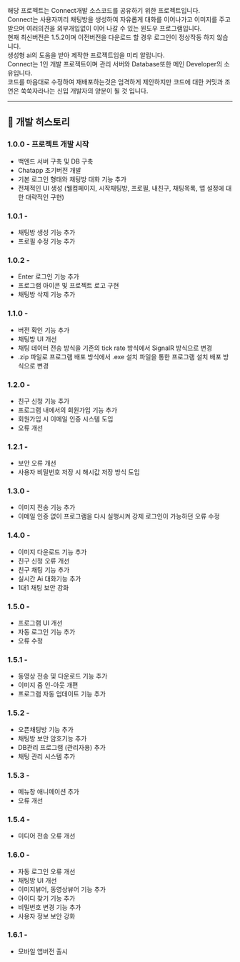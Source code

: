 해당 프로젝트는 Connect개발 소스코드를 공유하기 위한 프로젝트입니다.  
Connect는 사용자끼리 채팅방을 생성하여 자유롭게 대화를 이어나가고 이미지를 주고받으며 여러의견을 외부개입없이 이어 나갈 수 있는 윈도우 프로그램입니다.  
현재 최신버전은 1.5.2이며 이전버전을 다운로드 할 경우 로그인이 정상작동 하지 않습니다.  
생성형 ai의 도움을 받아 제작한 프로젝트임을 미리 알립니다.  
Connect는 1인 개발 프로젝트이며 관리 서버와 Database또한 메인 Developer의 소유입니다.  
코드를 마음대로 수정하여 재배포하는것은 엄격하게 제안하지만 코드에 대한 커밋과 조언은 쑥쑥자라나는 신입 개발자의 양분이 될 것 입니다.  

---

## 📅 개발 히스토리  

### 1.0.0 - 프로젝트 개발 시작  
- 백엔드 서버 구축 및 DB 구축  
- Chatapp 초기버전 개발  
- 기본 로그인 형태와 채팅방 대화 기능 추가  
- 전체적인 UI 생성 (웰컴페이지, 시작채팅방, 프로필, 내친구, 채팅목록, 앱 설정에 대한 대략적인 구현)  

### 1.0.1 -  
- 채팅방 생성 기능 추가  
- 프로필 수정 기능 추가  

### 1.0.2 -  
- Enter 로그인 기능 추가  
- 프로그램 아이콘 및 프로젝트 로고 구현  
- 채팅방 삭제 기능 추가  

### 1.1.0 -  
- 버전 확인 기능 추가  
- 채팅방 UI 개선  
- 채팅 데이터 전송 방식을 기존의 tick rate 방식에서 SignalR 방식으로 변경  
- .zip 파일로 프로그램 배포 방식에서 .exe 설치 파일을 통한 프로그램 설치 배포 방식으로 변경  

### 1.2.0 -  
- 친구 신청 기능 추가  
- 프로그램 내에서의 회원가입 기능 추가  
- 회원가입 시 이메일 인증 시스템 도입  
- 오류 개선  

### 1.2.1 -  
- 보안 오류 개선  
- 사용자 비밀번호 저장 시 해시값 저장 방식 도입  

### 1.3.0 -  
- 이미지 전송 기능 추가  
- 이메일 인증 없이 프로그램을 다시 실행시켜 강제 로그인이 가능하던 오류 수정  

### 1.4.0 -  
- 이미지 다운로드 기능 추가  
- 친구 신청 오류 개선  
- 친구 채팅 기능 추가  
- 실시간 Ai 대화기능 추가  
- 1대1 채팅 보안 강화  

### 1.5.0 -  
- 프로그램 UI 개선  
- 자동 로그인 기능 추가  
- 오류 수정  

### 1.5.1 -  
- 동영상 전송 및 다운로드 기능 추가  
- 이미지 줌 인-아웃 개편  
- 프로그램 자동 업데이트 기능 추가  

### 1.5.2 -  
- 오픈채팅방 기능 추가  
- 채팅방 보안 암호기능 추가  
- DB관리 프로그램 (관리자용) 추가  
- 채팅 관리 시스템 추가  

### 1.5.3 -  
- 메뉴창 애니메이션 추가  
- 오류 개선  

### 1.5.4 -  
- 미디어 전송 오류 개선  

### 1.6.0 -  
- 자동 로그인 오류 개선  
- 채팅방 UI 개선  
- 이미지뷰어, 동영상뷰어 기능 추가  
- 아이디 찾기 기능 추가  
- 비밀번호 변경 기능 추가  
- 사용자 정보 보안 강화  

### 1.6.1 -  
- 모바일 앱버전 출시  